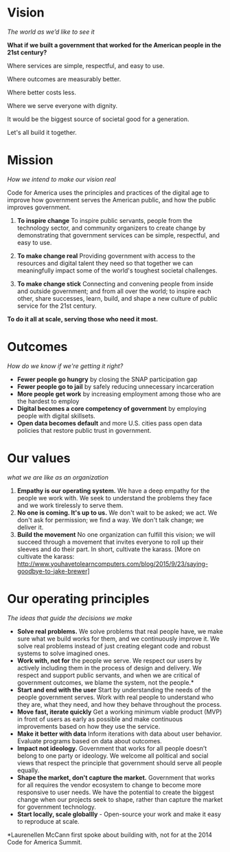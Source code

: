 # Vision
 *The world as we’d like to see it*

**What if we built a government that worked for the American people in the 21st century?**

Where services are simple, respectful, and easy to use.

Where outcomes are measurably better.

Where better costs less.

Where we serve everyone with dignity.

It would be the biggest source of societal good for a generation.

Let's all build it together.

# Mission
*How we intend to make our vision real*

Code for America uses the principles and practices of the digital age to improve how government serves the American public, and how the public improves government.

1. **To inspire change**
To inspire public servants, people from the technology sector, and community organizers to create change by demonstrating that government services can be simple, respectful, and easy to use.

2. **To make change real**
Providing government with access to the resources and digital talent they need so that together we can meaningfully impact some of the world's toughest societal challenges.

3. **To make change stick**
Connecting and convening people from inside and outside government; and from all over the world; to inspire each other, share successes, learn, build, and shape a new culture of public service for the 21st century.

**To do it all at scale, serving those who need it most.**

# Outcomes
*How do we know if we're getting it right?*

* **Fewer people go hungry** by closing the SNAP participation gap
* **Fewer people go to jail** by safely reducing unnecessary incarceration
* **More people get work** by increasing employment among those who are the hardest to employ
* **Digital becomes a core competency of government** by employing people with digital skillsets.
* **Open data becomes default** and more U.S. cities pass open data policies that restore public trust in government.

# Our values
*what we are like as an organization*

1. **Empathy is our operating system.** We have a deep empathy for the people we work with. We seek to understand the problems they face and we work tirelessly to serve them.
2. **No one is coming. It's up to us.** We don't wait to be asked; we act. We don't ask for permission; we find a way. We don't talk change; we deliver it.
3. **Build the movement** No one organization can fulfill this vision; we will succeed through a movement that invites everyone to roll up their sleeves and do their part. In short, cultivate the karass. [More on cultivate the karass: http://www.youhavetolearncomputers.com/blog/2015/9/23/saying-goodbye-to-jake-brewer]

# Our operating principles
*The ideas that guide the decisions we make*

* **Solve real problems.** We solve problems that real people have, we make sure what we build works for them, and we continuously improve it. We solve real problems instead of just creating elegant code and robust systems to solve imagined ones.
* **Work with, not for** the people we serve. We respect our users by actively including them in the process of design and delivery. We respect and support public servants, and when we are critical of government outcomes, we blame the system, not the people.* 
* **Start and end with the user**
Start by understanding the needs of the people government serves. Work with real people to understand who they are, what they need, and how they behave throughout the process.
* **Move fast, iterate quickly**
Get a working minimum viable product (MVP) in front of users as early as possible and make continuous improvements based on how they use the service.
* **Make it better with data**
Inform iterations with data about user behavior. Evaluate programs based on data about outcomes.
* **Impact not ideology.**
Government that works for all people doesn’t belong to one party or ideology. We welcome all political and social views that respect the principle that government should serve all people equally.
* **Shape the market, don't capture the market.** Government that works for all requires the vendor ecosystem to change to become more responsive to user needs. We have the potential to create the biggest change when our projects seek to shape, rather than capture the market for government technology.
* **Start locally, scale globallly** - Open-source your work and make it easy to reproduce at scale. 

*Laurenellen McCann first spoke about building with, not for at the 2014 Code for America Summit.
